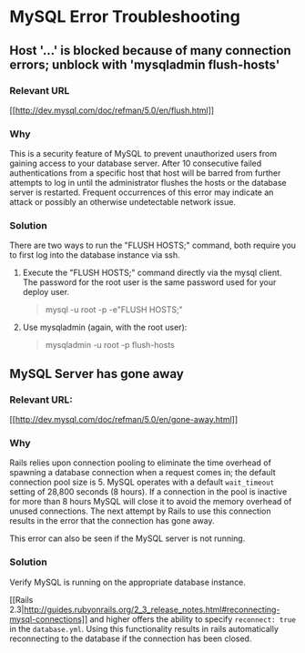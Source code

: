 # MySQL Error Troubleshooting

## Host '...' is blocked because of many connection errors; unblock with 'mysqladmin flush-hosts'

### Relevant URL

[[http://dev.mysql.com/doc/refman/5.0/en/flush.html]]

### Why
This is a security feature of MySQL to prevent unauthorized users from gaining access to your database server.  After 10 consecutive failed authentications from a specific host that host will be barred from further attempts to log in until the administrator flushes the hosts or the database server is restarted.  Frequent occurrences of this error may indicate an attack or possibly an otherwise undetectable network issue.

### Solution
There are two ways to run the "FLUSH HOSTS;" command, both require you to first log into the database instance via ssh.

1.  Execute the "FLUSH HOSTS;" command directly via the mysql client. The password for the root user is the same password used for your deploy user.

    > mysql -u root -p<password> -e"FLUSH HOSTS;"

2.  Use mysqladmin (again, with the root user):

    > mysqladmin -u root -p<password> flush-hosts


## MySQL Server has gone away
### Relevant URL:

[[http://dev.mysql.com/doc/refman/5.0/en/gone-away.html]]

### Why
Rails relies upon connection pooling to eliminate the time overhead of spawning a database connection when a request comes in; the default connection pool size is 5.  MySQL operates with a default `wait_timeout` setting of 28,800 seconds (8 hours).  If a connection in the pool is inactive for more than 8 hours MySQL will close it to avoid the memory overhead of unused connections.  The next attempt by Rails to use this connection results in the error that the connection has gone away.

This error can also be seen if the MySQL server is not running.

### Solution
Verify MySQL is running on the appropriate database instance.

[[Rails 2.3|http://guides.rubyonrails.org/2_3_release_notes.html#reconnecting-mysql-connections]] and higher offers the ability to specify `reconnect: true` in the `database.yml`.  Using this functionality results in rails automatically reconnecting to the database if the connection has been closed.